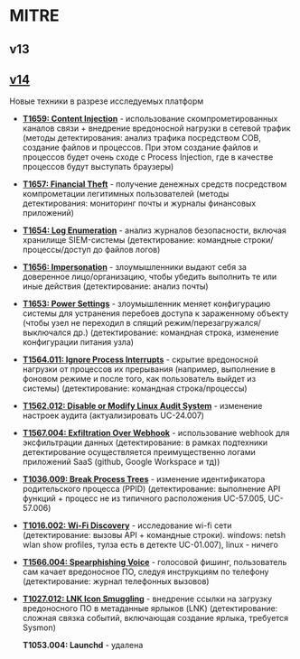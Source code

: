 # MITRE
## v13 
## [v14](https://attack.mitre.org/resources/updates/updates-october-2023/)
Новые техники в разрезе исследуемых платформ
+ [**T1659: Content Injection**](https://attack.mitre.org/techniques/T1659/) - использование скомпрометированных каналов связи + внедрение вредоносной нагрузки в сетевой трафик (методы детектирования: анализ трафика посредством СОВ, создание файлов и процессов. При этом создание файлов и процессов будет очень сходе с Process Injection, где в качестве процессов будут выступать браузеры)
+ [**T1657: Financial Theft**](https://attack.mitre.org/techniques/T1657/) - получение денежных средств посредством компрометации легитимных пользователей (методы детектирования: мониторинг почты и журналы финансовых приложений)
+ [**T1654: Log Enumeration**](https://attack.mitre.org/techniques/T1654/) - анализ журналов безопасности, включая хранилище SIEM-системы (детектирование: командные строки/процессы/доступ до файлов логов)
+ [**T1656: Impersonation**](https://attack.mitre.org/techniques/T1656/) - злоумышленники выдают себя за доверенное лицо/организацию, чтобы убедить выполнить те или иные действия (детектирование: анализ почты)
+ [**T1653: Power Settings**](https://attack.mitre.org/techniques/T1653/) - злоумышленник меняет конфигурацию системы для устранения перебоев доступа к зараженному объекту (чтобы узел не переходил в спящий режим/перезагружался/выключался  др.) (детектирование: командная строка, изменение конфигурации питания узла)
+ [**T1564.011: Ignore Process Interrupts**](https://attack.mitre.org/techniques/T1564/011/) - скрытие вредоносной нагрузки от процессов их прерывания (например, выполнение в фоновом режиме и после того, как пользователь выйдет из системы) (детектирование: командная строка/процессы)
+ [**T1562.012: Disable or Modify Linux Audit System**](https://attack.mitre.org/techniques/T1562/012/) - изменение настроек аудита (актуализировать UC-24.007)
+ [**T1567.004: Exfiltration Over Webhook**](https://attack.mitre.org/techniques/T1567/004/) - использование webhook для эксфильтрации данных (детектирование: в рамках подтехники детектирование осуществляется преимущественно логами приложений SaaS (github, Google Workspace и тд))
+ [**T1036.009: Break Process Trees**](https://attack.mitre.org/techniques/T1036/009/) - изменение идентификатора родительского процесса (PPID) (детектирование: выполнение API функций + процесс не из типичного расположения UC-57.005, UC-57.006)
+ [**T1016.002: Wi-Fi Discovery**](https://attack.mitre.org/techniques/T1016/002/) - исследование wi-fi сети (детектирование: вызовы API + командные строки). windows: netsh wlan show profiles, тулза есть в детекте UC-01.007), linux - ничего
+ [**T1566.004: Spearphishing Voice**](https://attack.mitre.org/techniques/T1566/004/) - голосовой фишинг, пользователь сам качает вредоносное ПО, следуя инструкциям по телефону (детектирование: журнал телефонных вызовов)
+ [**T1027.012: LNK Icon Smuggling**](https://attack.mitre.org/techniques/T1027/012/) - внедрение ссылки на загрузку вредоносного ПО в метаданные ярлыков (LNK) (детектирование: сложная связка событий, включающая создание ярлыка, требуется Sysmon)

  **T1053.004: Launchd** - удалена

